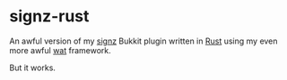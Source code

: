 signz-rust
==========

An awful version of my [signz](https://github.com/DemonWav/signz) Bukkit plugin written in
[Rust](https://www.rust-lang.org/) using my even more awful [wat](https://github.com/DemonWav/wat) framework.

But it works.
